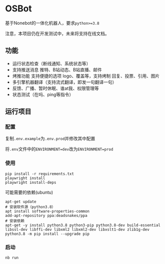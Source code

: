 # OSBot

基于Nonebot的一体化机器人，要求`python>=3.8`

注意，本项目仍在开发测试中，未来将支持在线文档。

## 功能

- 运行状态检查（断线通知、系统状态等）
- 支持推送消息 推特、B站动态、B站直播、邮件
- 烤推功能 支持便捷的选项 logo、覆盖等，支持烤制 回复、投票、引用、图片
- 多引擎机器翻译（支持流式翻译，即发一句翻译一句）
- 反馈、广播、暂时休眠、谁at我、权限管理等
- 状态测试（在吗、ping等指令）

## 运行项目

### 配置

复制`.env.example`为`.env.prod`并修改其中配置

将`.env`文件中的`ENVIRONMENT=dev`改为`ENVIRONMENT=prod`

### 使用

```shell
pip install -r requirements.txt
playwright install
playwright install-deps
```

可能需要的依赖(ubuntu)

```shell
apt-get update
# 安装软件源（python3.8）
apt install software-properties-common
add-apt-repository ppa:deadsnakes/ppa
# 安装依赖
apt-get -y install python3.8 python3-pip python3.8-dev build-essential libssl-dev libffi-dev libxml2 libxml2-dev libxslt1-dev zlib1g-dev
python3.8 -m pip install --upgrade pip
```

### 启动

```SHELL
nb run
```
